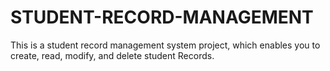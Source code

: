 # STUDENT-RECORD-MANAGEMENT
This is a student record management system project, which enables you to create, read, modify, and delete student Records.
